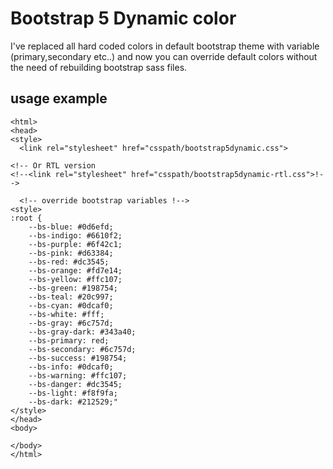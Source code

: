 # Bootstrap 5 Dynamic color
I've replaced all hard coded colors in default bootstrap theme with variable (primary,secondary etc..)
and now you can override default colors without the need of rebuilding bootstrap sass files.

## usage example
    <html>
    <head>
    <style>
	  <link rel="stylesheet" href="csspath/bootstrap5dynamic.css">
	
	<!-- Or RTL version
	<!--<link rel="stylesheet" href="csspath/bootstrap5dynamic-rtl.css">!-->
	  
	  <!-- override bootstrap variables !-->
	<style>
    :root {
    	--bs-blue: #0d6efd;
    	--bs-indigo: #6610f2;
    	--bs-purple: #6f42c1;
    	--bs-pink: #d63384;
    	--bs-red: #dc3545;
    	--bs-orange: #fd7e14;
    	--bs-yellow: #ffc107;
    	--bs-green: #198754;
    	--bs-teal: #20c997;
    	--bs-cyan: #0dcaf0;
    	--bs-white: #fff;
    	--bs-gray: #6c757d;
    	--bs-gray-dark: #343a40;
    	--bs-primary: red;
    	--bs-secondary: #6c757d;
    	--bs-success: #198754;
    	--bs-info: #0dcaf0;
    	--bs-warning: #ffc107;
    	--bs-danger: #dc3545;
    	--bs-light: #f8f9fa;
    	--bs-dark: #212529;"
    </style>
    </head>
    <body>
    
    </body>
    </html>
